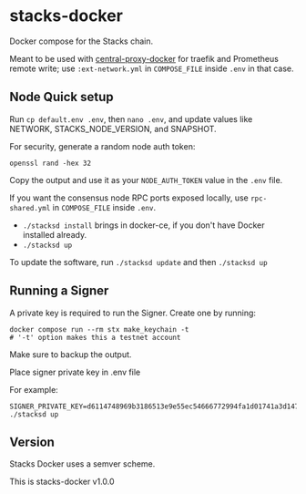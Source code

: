 # stacks-docker

Docker compose for the Stacks chain.

Meant to be used with [central-proxy-docker](https://github.com/CryptoManufaktur-io/central-proxy-docker) for traefik
and Prometheus remote write; use `:ext-network.yml` in `COMPOSE_FILE` inside `.env` in that case.

## Node Quick setup

Run `cp default.env .env`, then `nano .env`, and update values like NETWORK, STACKS_NODE_VERSION, and SNAPSHOT.

For security, generate a random node auth token:
```
openssl rand -hex 32
```
Copy the output and use it as your `NODE_AUTH_TOKEN` value in the `.env` file.

If you want the consensus node RPC ports exposed locally, use `rpc-shared.yml` in `COMPOSE_FILE` inside `.env`.

- `./stacksd install` brings in docker-ce, if you don't have Docker installed already.
- `./stacksd up`

To update the software, run `./stacksd update` and then `./stacksd up`

## Running a Signer

A private key is required to run the Signer. Create one by running:

```
docker compose run --rm stx make_keychain -t
# '-t' option makes this a testnet account
```

Make sure to backup the output.

Place signer private key in .env file

For example:

```
SIGNER_PRIVATE_KEY=d6114748969b3186513e9e55ec54666772994fa1d01741a3d147b518931b002501
./stacksd up
```

## Version

Stacks Docker uses a semver scheme.

This is stacks-docker v1.0.0
